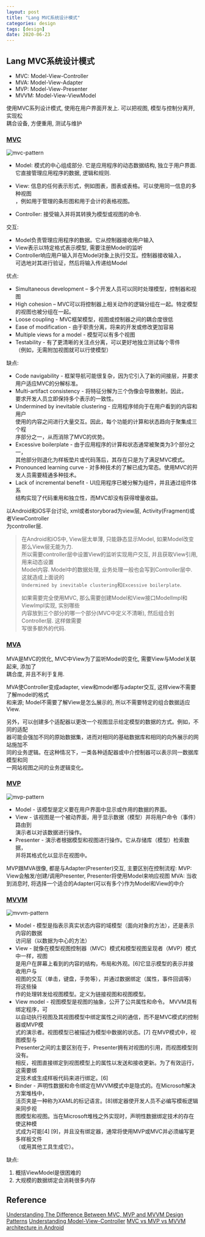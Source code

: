 ```yaml
---
layout: post
title: "Lang MVC系统设计模式"
categories: design
tags: [design]
date: 2020-06-23
---
```


## Lang MVC系统设计模式

* MVC: Model-View-Controller
* MVA: Model-View-Adapter
* MVP: Model-View-Presenter
* MVVM: Model-View-ViewModel

使用MVC系列设计模式, 使用在用户界面开发上. 可以把视图, 模型与控制分离开, 实现松  
耦合设备, 方便重用, 测试与维护


### [MVC](https://en.wikipedia.org/wiki/Model%E2%80%93view%E2%80%93controller)

![mvc-pattern](../images/mvc-pattern.png)

* Model: 模式的中心组成部分. 它是应用程序的动态数据结构, 独立于用户界面.   
    它直接管理应用程序的数据, 逻辑和规则.

* View: 信息的任何表示形式，例如图表，图表或表格。可以使用同一信息的多种视图  
    ，例如用于管理的条形图和用于会计的表格视图。

* Controller: 接受输入并将其转换为模型或视图的命令.

交互:
* Model负责管理应用程序的数据。它从控制器接收用户输入
* View表示以特定格式表示模型, 需要注册Model的监听
* Controller响应用户输入并在Model对象上执行交互。控制器接收输入，  
    可选地对其进行验证，然后将输入传递给Model

优点:
* Simultaneous development – 多个开发人员可以同时处理模型，控制器和视图
* High cohesion – MVC可以将控制器上相关动作的逻辑分组在一起。特定模型的视图也被分组在一起。
* Loose coupling - MVC框架模型，视图或控制器之间的耦合度很低
* Ease of modification - 由于职责分离，将来的开发或修改更加容易
* Multiple views for a model - 模型可以有多个视图
* Testability - 有了更清晰的关注点分离，可以更好地独立测试每个零件  
    （例如，无需附加视图就可以行使模型）

缺点:
* Code navigability - 框架导航可能很复杂，因为它引入了新的间接层，并要求用户适应MVC的分解标准。
* Multi-artifact consistency - 将特征分解为三个伪像会导致散射。因此，  
    要求开发人员立即保持多个表示的一致性。
* Undermined by inevitable clustering - 应用程序倾向于在用户看到的内容和用户  
    使用的内容之间进行大量交互。因此，每个功能的计算和状态趋向于聚集成三个程  
    序部分之一，从而消除了MVC的优势。
* Excessive boilerplate - 由于应用程序的计算和状态通常被聚类为3个部分之一，  
    其他部分则退化为样板垫片或代码落后，其存在只是为了满足MVC模式。
* Pronounced learning curve - 对多种技术的了解已成为常态。使用MVC的开发人员需要精通多种技术。
* Lack of incremental benefit - UI应用程序已被分解为组件，并且通过组件体系  
    结构实现了代码重用和独立性，而MVC却没有获得增量收益。 

以Android和iOS平台讨论, xml或者storyborad为view层, Activity(Fragment)或者ViewController  
为controller层.
> 在Android和iOS中, View层太单薄, 只能静态显示Model, 如果Model改变那么View层无能为力.  
> 所以需要controller层中设置View的监听实现用户交互, 并且获取View引用, 用来动态设置  
> Model内容. Model中的数据处理, 业务处理一般也会写到Controller层中. 这就造成上面说的  
> `Undermined by inevitable clustering`和`Excessive boilerplate`.
>
> 如果需要完全使用MVC, 那么需要创建Model和View接口ModelImpl和ViewImpl实现, 实别哪些  
> 内容放到三个部分的哪一个部分(MVC中定义不清晰), 然后组合到Controller层. 这样做需要  
> 写很多额外的代码.

### [MVA](https://en.wikipedia.org/wiki/Model%E2%80%93view%E2%80%93adapter)

MVA是MVC的优化, MVC中View为了监听Model的变化, 需要View与Model关联起来, 添加了  
耦合度, 并且不利于复用.

MVA使Controller变成adapter, view和model都与adapter交互, 这样view不需要了解model的格式  
和来源; Model不需要了解View是怎么展示的, 所以不需要特定的组合数据适应View.

另外，可以创建多个适配器以更改一个视图显示给定模型的数据的方式。例如，不同的适配  
器可能会强加不同的原始数据集，进而对相同的基础数据库和相同的向外展示的网站施加不  
同的业务逻辑。在这种情况下，一类各种适配器或中介控制器可以表示同一数据库模型和同  
一网站视图之间的业务逻辑变化。

### [MVP](https://en.wikipedia.org/wiki/Model%E2%80%93view%E2%80%93presenter)

![mvp-pattern](../images/mvp-pattern.png)

* Model - 该模型是定义要在用户界面中显示或作用的数据的界面。
* View - 该视图是一个被动界面，用于显示数据（模型）并将用户命令（事件）路由到  
    演示者以对该数据进行操作。
* Presenter - 演示者根据模型和视图进行操作。它从存储库（模型）检索数据，  
    并将其格式化以显示在视图中。

MVP跟MVA很像, 都是与Adapter(Presenter)交互, 主要区别在控制流程:
MVP: View会触发/创建/调用Presenter, Presenter将使用Model来响应视图 
MVA: 当收到消息时, 将选择一个适合的Adapter(可以有多个)作为Model和View的中介

### [MVVM](https://en.wikipedia.org/wiki/Model%E2%80%93view%E2%80%93viewmodel)


![mvvm-pattern](../images/mvvm-pattern.png)

* Model - 模型是指表示真实状态内容的域模型（面向对象的方法），还是表示内容的数据  
    访问层（以数据为中心的方法）
* View - 就像在模型视图控制器（MVC）模式和模型视图呈现者（MVP）模式中一样，视图  
    是用户在屏幕上看到的内容的结构，布局和外观。[6]它显示模型的表示并接收用户与  
    视图的交互（单击，键盘，手势等），并通过数据绑定（属性，事件回调等）将这些操  
    作的处理转发给视图模型。定义为链接视图和视图模型。
* View model - 视图模型是视图的抽象，公开了公共属性和命令。 MVVM具有绑定程序，可  
    以自动执行视图及其视图模型中绑定属性之间的通信，而不是MVC模式的控制器或MVP模  
    式的演示者。视图模型已被描述为模型中数据的状态。[7] 在MVP模式中，视图模型与  
    Presenter之间的主要区别在于，Presenter拥有对视图的引用，而视图模型则没有。  
    相反，视图直接绑定到视图模型上的属性以发送和接收更新。为了有效运行，这需要绑  
    定技术或生成样板代码来进行绑定。[6]
* Binder - 声明性数据和命令绑定在MVVM模式中是隐式的。在Microsoft解决方案堆栈中，  
    活页夹是一种称为XAML的标记语言。[8]绑定器使开发人员不必编写模板逻辑来同步视  
    图模型和视图。当在Microsoft堆栈之外实现时，声明性数据绑定技术的存在使这种模  
    式成为可能[4] [9]，并且没有绑定器，通常将使用MVP或MVC并必须编写更多样板文件  
    （或用其他工具生成它）。

缺点: 
1. 概括ViewModel是很困难的
2. 大规模的数据绑定会消耗很多内存

## Reference

[Understanding The Difference Between MVC, MVP and MVVM Design Patterns](https://www.linkedin.com/pulse/understanding-difference-between-mvc-mvp-mvvm-design-rishabh-software)
[Understanding Model-View-Controller](https://stefanoborini.com/book-modelviewcontroller/)
[MVC vs MVP vs MVVM architecture in Android](https://blog.mindorks.com/mvc-mvp-mvvm-architecture-in-android)  
